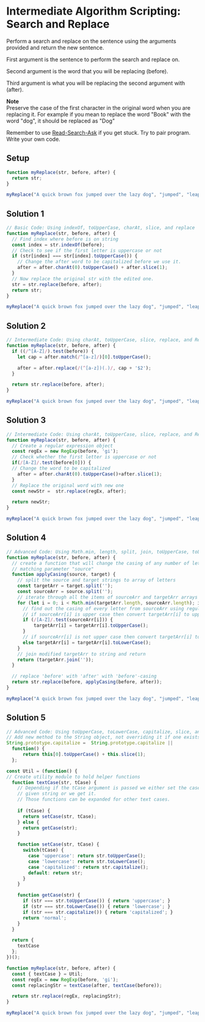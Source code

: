 # Intermediate Algorithm Scripting: Search and Replace
Perform a search and replace on the sentence using the arguments provided and return the new sentence.

First argument is the sentence to perform the search and replace on.

Second argument is the word that you will be replacing (before).

Third argument is what you will be replacing the second argument with (after).

**Note**  
Preserve the case of the first character in the original word when you are replacing it. For example if you mean to replace the word "Book" with the word "dog", it should be replaced as "Dog"

Remember to use [Read-Search-Ask](http://forum.freecodecamp.org/t/how-to-get-help-when-you-are-stuck/19514) if you get stuck. Try to pair program. Write your own code.

## Setup
```js
function myReplace(str, before, after) {
  return str;
}

myReplace("A quick brown fox jumped over the lazy dog", "jumped", "leaped");
```

## Solution 1
```js
// Basic Code: Using indexOf, toUpperCase, charAt, slice, and replace
function myReplace(str, before, after) {
  // Find index where before is on string
  const index = str.indexOf(before);
  // Check to see if the first letter is uppercase or not
  if (str[index] === str[index].toUpperCase()) {
    // Change the after word to be capitalized before we use it.
    after = after.charAt(0).toUpperCase() + after.slice(1);
  }
  // Now replace the original str with the edited one.
  str = str.replace(before, after);
  return str;
}

myReplace("A quick brown fox jumped over the lazy dog", "jumped", "leaped"); // "A quick brown fox leaped over the lazy dog"
```

## Solution 2
```js
// Intermediate Code: Using charAt, toUpperCase, slice, replace, and RegEx
function myReplace(str, before, after) {
  if ((/^[A-Z]/).test(before)) {
    let cap = after.match(/^[a-z]/)[0].toUpperCase();

    after = after.replace(/(^[a-z])(.)/, cap + '$2');
  }

  return str.replace(before, after);
}

myReplace("A quick brown fox jumped over the lazy dog", "jumped", "leaped"); // "A quick brown fox leaped over the lazy dog"
```

## Solution 3
```js
// Intermediate Code: Using charAt, toUpperCase, slice, replace, and RegEx
function myReplace(str, before, after) {
  // Create a regular expression object
  const regEx = new RegExp(before, 'gi');
  // Check whether the first letter is uppercase or not
  if(/[A-Z]/.test(before[0])) {
  // Change the word to be capitalized
    after = after.charAt(0).toUpperCase()+after.slice(1);
  }
  // Replace the original word with new one
  const newStr =  str.replace(regEx, after);

  return newStr;
}

myReplace("A quick brown fox jumped over the lazy dog", "jumped", "leaped"); // "A quick brown fox leaped over the lazy dog"
```

## Solution 4
```js
// Advanced Code: Using Math.min, length, split, join, toUpperCase, toLowerCase, replace, and RegEx
function myReplace(str, before, after) {
  // create a function that will change the casing of any number of letter in parameter "target"
  // matching parameter "source"
  function applyCasing(source, target) {
    // split the source and target strings to array of letters
    const targetArr = target.split('');
    const sourceArr = source.split('');
    // iterate through all the items of sourceArr and targetArr arrays till loop hits the end of shortest array
    for (let i = 0; i < Math.min(targetArr.length, sourceArr.length); i++){
      // find out the casing of every letter from sourceArr using regular expression
      // if sourceArr[i] is upper case then convert targetArr[i] to upper case
      if (/[A-Z]/.test(sourceArr[i])) {
          targetArr[i] = targetArr[i].toUpperCase();
      }
      // if sourceArr[i] is not upper case then convert targetArr[i] to lower case
      else targetArr[i] = targetArr[i].toLowerCase();
    }
    // join modified targetArr to string and return
    return (targetArr.join(''));
  }

  // replace 'before' with 'after' with 'before'-casing
  return str.replace(before, applyCasing(before, after));
}

myReplace("A quick brown fox jumped over the lazy dog", "jumped", "leaped"); // "A quick brown fox leaped over the lazy dog"
```

## Solution 5
```js
// Advanced Code: Using toUpperCase, toLowerCase, capitalize, slice, and RegEx
// Add new method to the String object, not overriding it if one exists already
String.prototype.capitalize =  String.prototype.capitalize ||
  function() {
      return this[0].toUpperCase() + this.slice(1);
  };

const Util = (function() {
// Create utility module to hold helper functions
  function textCase(str, tCase) {
    // Depending if the tCase argument is passed we either set the case of the
    // given string or we get it.
    // Those functions can be expanded for other text cases.
      
    if (tCase) {
      return setCase(str, tCase);
    } else {
      return getCase(str);
    }

    function setCase(str, tCase) {
      switch(tCase) {
        case 'uppercase': return str.toUpperCase();
        case 'lowercase': return str.toLowerCase();
        case 'capitalized': return str.capitalize();
        default: return str;
      }
    }

    function getCase(str) {
      if (str === str.toUpperCase()) { return 'uppercase'; }
      if (str === str.toLowerCase()) { return 'lowercase'; }
      if (str === str.capitalize()) { return 'capitalized'; }
      return 'normal';
    }
  }

  return {
    textCase
  };
})();

function myReplace(str, before, after) {
  const { textCase } = Util;
  const regEx = new RegExp(before, 'gi');
  const replacingStr = textCase(after, textCase(before));

  return str.replace(regEx, replacingStr);
}

myReplace("A quick brown fox jumped over the lazy dog", "jumped", "leaped"); // "A quick brown fox leaped over the lazy dog"
```